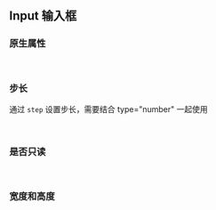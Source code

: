 <div class="demo-header">
<p class="overviewicon">
  <span class="wapi-ui-input wapi-form-span"/>
</p>

## Input 输入框

<mobile-uxlink widget-name="Input"></mobile-uxlink>

</div>

### 原生属性

<mobile-view link="input/props"></mobile-view>

<br>

### 步长

通过 `step` 设置步长，需要结合 type="number" 一起使用

<mobile-view link="input/props-step"></mobile-view>

<br>

### 是否只读

<mobile-view link="input/props"></mobile-view>

<br>

### 宽度和高度

<mobile-view link="input/cols-rows"></mobile-view>

<br>
